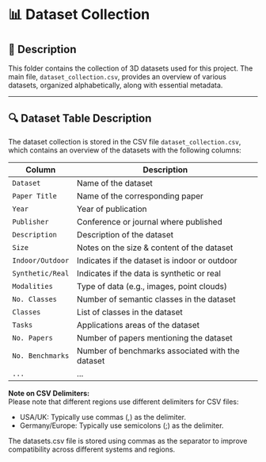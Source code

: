# 📊 Dataset Collection

## 📌 Description

This folder contains the collection of 3D datasets used for this project. The main file, `dataset_collection.csv`, provides an overview of various datasets, organized alphabetically, along with essential metadata.

---

## 🔍 Dataset Table Description

The dataset collection is stored in the CSV file `dataset_collection.csv`, which contains an overview of the datasets with the following columns:

| Column            | Description                                       |
| ----------------- | ------------------------------------------------- |
| `Dataset`         | Name of the dataset                               |
| `Paper Title`     | Name of the corresponding paper                   |
| `Year`            | Year of publication                               |
| `Publisher`       | Conference or journal where published             |
| `Description`     | Description of the dataset                        |
| `Size`            | Notes on the size & content of the dataset        |
| `Indoor/Outdoor`  | Indicates if the dataset is indoor or outdoor     |
| `Synthetic/Real`  | Indicates if the data is synthetic or real        |
| `Modalities`      | Type of data (e.g., images, point clouds)         |
| `No. Classes`     | Number of semantic classes in the dataset         |
| `Classes`         | List of classes in the dataset                    |
| `Tasks`           | Applications areas of the dataset                 |
| `No. Papers`      | Number of papers mentioning the dataset           |
| `No. Benchmarks`  | Number of benchmarks associated with the dataset  |
| `...`             | ...                                               |

**Note on CSV Delimiters:** <br>
Please note that different regions use different delimiters for CSV files:<br>
- USA/UK: Typically use commas (,) as the delimiter.<br>
- Germany/Europe: Typically use semicolons (;) as the delimiter.<br>

The datasets.csv file is stored using commas as the separator to improve compatibility across different systems and regions.

